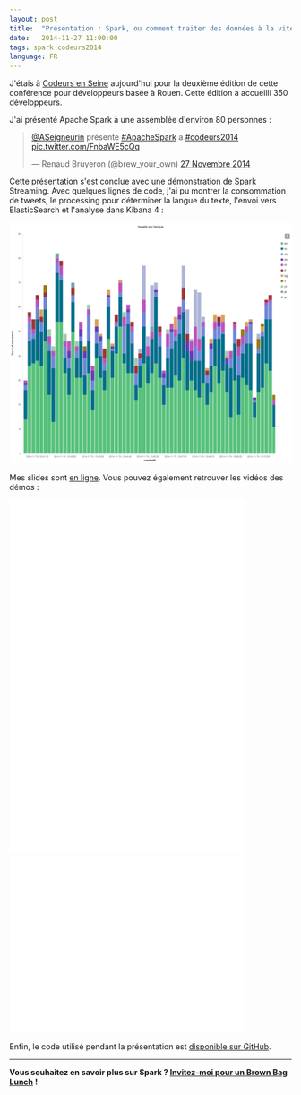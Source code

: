 ```yaml
---
layout: post
title:  "Présentation : Spark, ou comment traiter des données à la vitesse de l'éclair - Codeurs en Seine 2014"
date:   2014-11-27 11:00:00
tags: spark codeurs2014
language: FR
---
```

J'étais à [Codeurs en Seine](http://www.codeursenseine.com/) aujourd'hui pour la deuxième édition de cette conférence pour développeurs basée à Rouen. Cette édition a accueilli 350 développeurs.

J'ai présenté Apache Spark à une assemblée d'environ 80 personnes :

<blockquote class="twitter-tweet" lang="fr"><p><a href="https://twitter.com/ASeigneurin">@ASeigneurin</a> présente <a href="https://twitter.com/hashtag/ApacheSpark?src=hash">#ApacheSpark</a> a <a href="https://twitter.com/hashtag/codeurs2014?src=hash">#codeurs2014</a> <a href="http://t.co/FnbaWE5cQq">pic.twitter.com/FnbaWE5cQq</a></p>&mdash; Renaud Bruyeron (@brew_your_own) <a href="https://twitter.com/brew_your_own/status/537972025223311360">27 Novembre 2014</a></blockquote>
<script async src="//platform.twitter.com/widgets.js" charset="utf-8"></script>

Cette présentation s'est conclue avec une démonstration de Spark Streaming. Avec quelques lignes de code, j'ai pu montrer la consommation de tweets, le processing pour déterminer la langue du texte, l'envoi vers ElasticSearch et l'analyse dans Kibana 4 :

<img src="/images/pres-spark-kibana.png">

Mes slides sont [en ligne](/downloads/pres-spark-codeurs2014/index.html). Vous pouvez également retrouver les vidéos des démos :

<iframe width="420" height="315" src="//www.youtube.com/embed/gBeeJNO_VMk" frameborder="0" allowfullscreen></iframe>

<iframe width="420" height="315" src="//www.youtube.com/embed/ml46B3_c6t8" frameborder="0" allowfullscreen></iframe>

<iframe width="420" height="315" src="//www.youtube.com/embed/5IiAZJSsz7I" frameborder="0" allowfullscreen></iframe>

Enfin, le code utilisé pendant la présentation est [disponible sur GitHub](https://github.com/aseigneurin/pres-spark-demo).

---

**Vous souhaitez en savoir plus sur Spark ? [Invitez-moi pour un Brown Bag Lunch](http://www.brownbaglunch.fr/baggers.html#Alexis_Seigneurin_Paris) !**